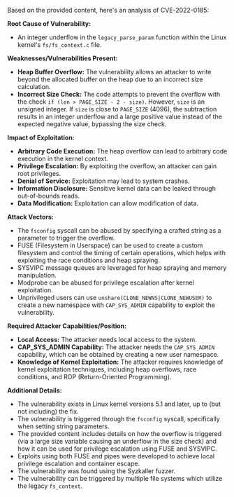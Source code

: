 Based on the provided content, here's an analysis of CVE-2022-0185:

**Root Cause of Vulnerability:**

- An integer underflow in the `legacy_parse_param` function within the Linux kernel's `fs/fs_context.c` file.

**Weaknesses/Vulnerabilities Present:**
- **Heap Buffer Overflow:** The vulnerability allows an attacker to write beyond the allocated buffer on the heap due to an incorrect size calculation.
- **Incorrect Size Check:** The code attempts to prevent the overflow with the check `if (len > PAGE_SIZE - 2 - size)`. However, `size` is an unsigned integer. If `size` is close to `PAGE_SIZE` (4096), the subtraction results in an integer underflow and a large positive value instead of the expected negative value, bypassing the size check.

**Impact of Exploitation:**

- **Arbitrary Code Execution:** The heap overflow can lead to arbitrary code execution in the kernel context.
- **Privilege Escalation:**  By exploiting the overflow, an attacker can gain root privileges.
- **Denial of Service:**  Exploitation may lead to system crashes.
- **Information Disclosure:** Sensitive kernel data can be leaked through out-of-bounds reads.
- **Data Modification:**  Exploitation can allow modification of data.

**Attack Vectors:**

- The `fsconfig` syscall can be abused by specifying a crafted string as a parameter to trigger the overflow.
- FUSE (Filesystem in Userspace) can be used to create a custom filesystem and control the timing of certain operations, which helps with exploiting the race conditions and heap spraying.
- SYSVIPC message queues are leveraged for heap spraying and memory manipulation.
- Modprobe can be abused for privilege escalation after kernel exploitation.
- Unprivileged users can use `unshare(CLONE_NEWNS|CLONE_NEWUSER)` to create a new namespace with `CAP_SYS_ADMIN` capability to exploit the vulnerability.

**Required Attacker Capabilities/Position:**

- **Local Access:** The attacker needs local access to the system.
- **CAP_SYS_ADMIN Capability:** The attacker needs the `CAP_SYS_ADMIN` capability, which can be obtained by creating a new user namespace.
- **Knowledge of Kernel Exploitation:** The attacker requires knowledge of kernel exploitation techniques, including heap overflows, race conditions, and ROP (Return-Oriented Programming).

**Additional Details:**
- The vulnerability exists in Linux kernel versions 5.1 and later, up to (but not including) the fix.
- The vulnerability is triggered through the `fsconfig` syscall, specifically when setting string parameters.
- The provided content includes details on how the overflow is triggered (via a large size variable causing an underflow in the size check) and how it can be used for privilege escalation using FUSE and SYSVIPC.
- Exploits using both FUSE and pipes were developed to achieve local privilege escalation and container escape.
- The vulnerability was found using the Syzkaller fuzzer.
- The vulnerability can be triggered by multiple file systems which utilize the legacy `fs_context`.